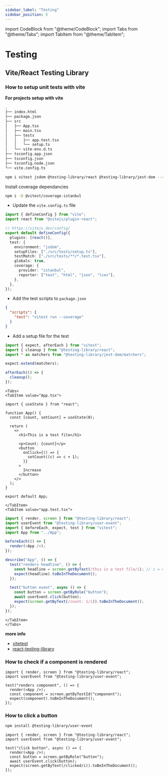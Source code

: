 ```yaml
---
sidebar_label: "Testing"
sidebar_position: 5
---
```


import CodeBlock from "@theme/CodeBlock";
import Tabs from "@theme/Tabs";
import TabItem from "@theme/TabItem";

# Testing

## Vite/React Testing Library

### How to setup unit tests with vite

**For projects setup with vite**

```bash title="Terminal"
.
├── index.html
├── package.json
├── src
│   ├── App.tsx
│   ├── main.tsx
│   ├── tests
│   │   ├── app.test.tsx
│   │   └── setup.ts
│   └── vite-env.d.ts
├── tsconfig.app.json
├── tsconfig.json
├── tsconfig.node.json
└── vite.config.ts
```

```bash title="Terminal"
npm i vitest jsdom @testing-library/react @testing-library/jest-dom --save-dev
```

Install coverage dependancies

```bash title="Terminal"
npm i -D @vitest/coverage-istanbul
```

- Update the `vite.config.ts` file

```ts title="vite.config.ts"
import { defineConfig } from "vite";
import react from "@vitejs/plugin-react";

// https://vitejs.dev/config/
export default defineConfig({
  plugins: [react()],
  test: {
    environment: "jsdom",
    setupFiles: ["./src/tests/setup.ts"],
    testMatch: ["./src/tests/**/*.test.tsx"],
    globals: true,
    coverage: {
      provider: "istanbul",
      reporter: ["text", "html", "json", "lcov"],
    },
  },
});
```

- Add the test scripts to `package.json`

```json title="package.json"
{
  "scripts": {
    "test": "vitest run --coverage"
  }
}
```

- Add a setup file for the test

```ts title="src/tests/setup.ts"
import { expect, afterEach } from "vitest";
import { cleanup } from "@testing-library/react";
import * as matchers from "@testing-library/jest-dom/matchers";

expect.extend(matchers);

afterEach(() => {
  cleanup();
});
```

```mdx-code-block
<Tabs>
<TabItem value="App.tsx">
```

```tsx title="App.tsx"
import { useState } from "react";

function App() {
  const [count, setCount] = useState(0);

  return (
    <>
      <h1>This is a test file</h1>

      <p>Count: {count}</p>
      <button
        onClick={() => {
          setCount((c) => c + 1);
        }}
      >
        Increase
      </button>
    </>
  );
}

export default App;

```

```mdx-code-block
</TabItem>
<TabItem value="app.test.tsx">
```

```ts title="app.test.tsx"
import { render, screen } from "@testing-library/react";
import userEvent from "@testing-library/user-event";
import { beforeEach, expect, test } from "vitest";
import App from "../App";

beforeEach(() => {
  render(<App />);
});

describe("App", () => {
  test("renders headline", () => {
    const headline = screen.getByText(/this is a test file/i); // i = case insensitive
    expect(headline).toBeInTheDocument();
  });

  test("button event", async () => {
    const button = screen.getByRole("button");
    await userEvent.click(button);
    expect(screen.getByText(/count: 1/i)).toBeInTheDocument();
  });
});

```

```mdx-code-block
</TabItem>
</Tabs>
```

**more info**
- [vitetest](https://vitest.dev/api/expect.html)
- [react-testing-library](https://testing-library.com/docs/react-testing-library/cheatsheet#queries)


### How to check if a component is rendered

```tsx
import { render, screen } from "@testing-library/react";
import userEvent from "@testing-library/user-event";

test("renders component", () => {
  render(<App />);
  const component = screen.getByTestId("component");
  expect(component).toBeInTheDocument();
});
```

### How to click a button

```bash
npm install @testing-library/user-event
```


```tsx
import { render, screen } from "@testing-library/react";
import userEvent from "@testing-library/user-event";

test("click button", async () => {
  render(<App />);
  const button = screen.getByRole("button");
  await userEvent.click(button);
  expect(screen.getByText(/clicked/i)).toBeInTheDocument();
});
```

